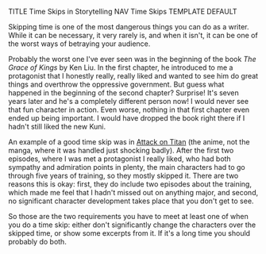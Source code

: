 TITLE Time Skips in Storytelling
NAV Time Skips
TEMPLATE DEFAULT

Skipping time is one of the most dangerous things you can do as a writer. While it can be necessary, it very rarely is, and when it isn't, it can be one of the worst ways of betraying your audience.

Probably the worst one I've ever seen was in the beginning of the book *The Grace of Kings* by Ken Liu. In the first chapter, he introduced to me a protagonist that I honestly really, really liked and wanted to see him do great things and overthrow the oppressive government. But guess what happened in the beginning of the second chapter? Surprise! It's seven years later and he's a completely different person now! I would never see that fun character in action. Even worse, nothing in that first chapter even ended up being important. I would have dropped the book right there if I hadn't still liked the new Kuni.

An example of a good time skip was in [Attack on Titan](/reviews/aot) (the anime, not the manga, where it was handled just shocking badly). After the first two episodes, where I was met a protagonist I really liked, who had both sympathy and admiration points in plenty, the main characters had to go through five years of training, so they mostly skipped it. There are two reasons this is okay: first, they do include two episodes about the training, which made me feel that I hadn't missed out on anything major, and second, no significant character development takes place that you don't get to see.

So those are the two requirements you have to meet at least one of when you do a time skip: either don't significantly change the characters over the skipped time, or show some excerpts from it. If it's a long time you should probably do both.
